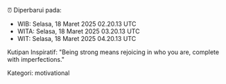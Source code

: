 ⏰ Diperbarui pada:
- WIB: Selasa, 18 Maret 2025 02.20.13 UTC
- WITA: Selasa, 18 Maret 2025 03.20.13 UTC
- WIT: Selasa, 18 Maret 2025 04.20.13 UTC

Kutipan Inspiratif:
"Being strong means rejoicing in who you are, complete with imperfections."


Kategori: motivational

